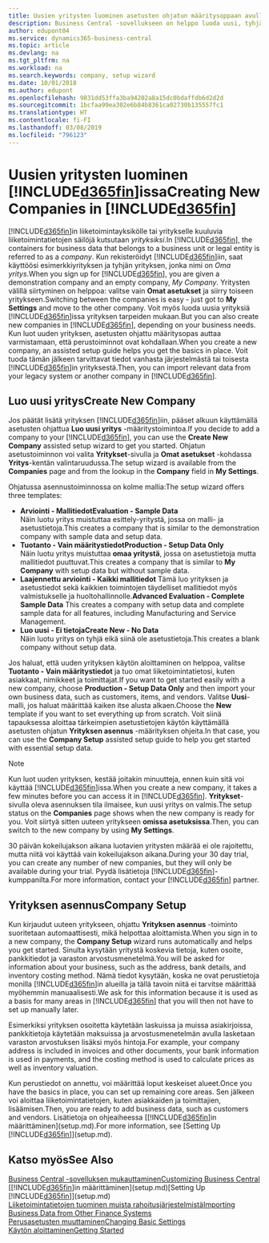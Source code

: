 ```yaml
---
title: Uusien yritysten luominen asetusten ohjatun määritysoppaan avulla | Microsoft Docs
description: Business Central -sovellukseen on helppo luoda uusi, tyhjä yritys. Asetusten ohjattu määritysopas antaa tarkkoja ohjeita, ja voit tuoda aiemmin luomasi liiketoimintatiedot.
author: edupont04
ms.service: dynamics365-business-central
ms.topic: article
ms.devlang: na
ms.tgt_pltfrm: na
ms.workload: na
ms.search.keywords: company, setup wizard
ms.date: 10/01/2018
ms.author: edupont
ms.openlocfilehash: 9831dd53ffa3ba94202a8a15dc0bdaffdb6d2d2d
ms.sourcegitcommit: 1bcfaa99ea302e6b84b8361ca02730b135557fc1
ms.translationtype: HT
ms.contentlocale: fi-FI
ms.lasthandoff: 03/08/2019
ms.locfileid: "796123"
---
```

# <a name="creating-new-companies-in-included365finincludesd365finmdmd"></a><span data-ttu-id="8a805-104">Uusien yritysten luominen [!INCLUDE[d365fin](includes/d365fin_md.md)]issa</span><span class="sxs-lookup"><span data-stu-id="8a805-104">Creating New Companies in [!INCLUDE[d365fin](includes/d365fin_md.md)]</span></span>
<span data-ttu-id="8a805-105">[!INCLUDE[d365fin](includes/d365fin_md.md)]in liiketoimintayksikölle tai yritykselle kuuluvia liiketoimintatietojen säilöjä kutsutaan *yrityksiksi*.</span><span class="sxs-lookup"><span data-stu-id="8a805-105">In [!INCLUDE[d365fin](includes/d365fin_md.md)], the containers for business data that belongs to a business unit or legal entity is referred to as a *company*.</span></span> <span data-ttu-id="8a805-106">Kun rekisteröidyt [!INCLUDE[d365fin](includes/d365fin_md.md)]iin, saat käyttöösi esimerkkiyrityksen ja tyhjän yrityksen, jonka nimi on *Oma yritys*.</span><span class="sxs-lookup"><span data-stu-id="8a805-106">When you sign up for [!INCLUDE[d365fin](includes/d365fin_md.md)], you are given a demonstration company and an empty company, *My Company*.</span></span> <span data-ttu-id="8a805-107">Yritysten välillä siirtyminen on helppoa: valitse vain **Omat asetukset** ja siirry toiseen yritykseen.</span><span class="sxs-lookup"><span data-stu-id="8a805-107">Switching between the companies is easy - just got to **My Settings** and move to the other company.</span></span> <span data-ttu-id="8a805-108">Voit myös luoda uusia yrityksiä [!INCLUDE[d365fin](includes/d365fin_md.md)]issa yrityksen tarpeiden mukaan.</span><span class="sxs-lookup"><span data-stu-id="8a805-108">But you can also create new companies in [!INCLUDE[d365fin](includes/d365fin_md.md)], depending on your business needs.</span></span> <span data-ttu-id="8a805-109">Kun luot uuden yrityksen, asetusten ohjattu määritysopas auttaa varmistamaan, että perustoiminnot ovat kohdallaan.</span><span class="sxs-lookup"><span data-stu-id="8a805-109">When you create a new company, an assisted setup guide helps you get the basics in place.</span></span> <span data-ttu-id="8a805-110">Voit tuoda tämän jälkeen tarvittavat tiedot vanhasta järjestelmästä tai toisesta [!INCLUDE[d365fin](includes/d365fin_md.md)]in yrityksestä.</span><span class="sxs-lookup"><span data-stu-id="8a805-110">Then, you can import relevant data from your legacy system or another company in [!INCLUDE[d365fin](includes/d365fin_md.md)].</span></span>  

## <a name="create-new-company"></a><span data-ttu-id="8a805-111">Luo uusi yritys</span><span class="sxs-lookup"><span data-stu-id="8a805-111">Create New Company</span></span>
<span data-ttu-id="8a805-112">Jos päätät lisätä yrityksen [!INCLUDE[d365fin](includes/d365fin_md.md)]iin, pääset alkuun käyttämällä asetusten ohjattua **Luo uusi yritys** -määritystoimintoa.</span><span class="sxs-lookup"><span data-stu-id="8a805-112">If you decide to add a company to your [!INCLUDE[d365fin](includes/d365fin_md.md)], you can use the **Create New Company** assisted setup wizard to get you started.</span></span> <span data-ttu-id="8a805-113">Ohjatun asetustoiminnon voi valita **Yritykset**-sivulla ja **Omat asetukset** -kohdassa **Yritys**-kentän valintaruudussa.</span><span class="sxs-lookup"><span data-stu-id="8a805-113">The setup wizard is available from the **Companies** page and from the lookup in the **Company** field in **My Settings**.</span></span>  

<span data-ttu-id="8a805-114">Ohjatussa asennustoiminnossa on kolme mallia:</span><span class="sxs-lookup"><span data-stu-id="8a805-114">The setup wizard offers three templates:</span></span>

-   <span data-ttu-id="8a805-115">**Arviointi - Mallitiedot**</span><span class="sxs-lookup"><span data-stu-id="8a805-115">**Evaluation - Sample Data**</span></span>  
    <span data-ttu-id="8a805-116">Näin luotu yritys muistuttaa esittely-yritystä, jossa on malli- ja asetustietoja.</span><span class="sxs-lookup"><span data-stu-id="8a805-116">This creates a company that is similar to the demonstration company with sample data and setup data.</span></span>  
-   <span data-ttu-id="8a805-117">**Tuotanto - Vain määritystiedot**</span><span class="sxs-lookup"><span data-stu-id="8a805-117">**Production - Setup Data Only**</span></span>  
    <span data-ttu-id="8a805-118">Näin luotu yritys muistuttaa **omaa yritystä**, jossa on asetustietoja mutta mallitiedot puuttuvat.</span><span class="sxs-lookup"><span data-stu-id="8a805-118">This creates a company that is similar to **My Company** with setup data but without sample data.</span></span>
-   <span data-ttu-id="8a805-119">**Laajennettu arviointi - Kaikki mallitiedot** Tämä luo yrityksen ja asetustiedot sekä kaikkien toimintojen täydelliset mallitiedot myös valmistukselle ja huoltohallinnolle.</span><span class="sxs-lookup"><span data-stu-id="8a805-119">**Advanced Evaluation - Complete Sample Data** This creates a company with setup data and complete sample data for all features, including Manufacturing and Service Management.</span></span>
-   <span data-ttu-id="8a805-120">**Luo uusi - Ei tietoja**</span><span class="sxs-lookup"><span data-stu-id="8a805-120">**Create New - No Data**</span></span>  
    <span data-ttu-id="8a805-121">Näin luotu yritys on tyhjä eikä siinä ole asetustietoja.</span><span class="sxs-lookup"><span data-stu-id="8a805-121">This creates a blank company without setup data.</span></span>  

<span data-ttu-id="8a805-122">Jos haluat, että uuden yrityksen käytön aloittaminen on helppoa, valitse **Tuotanto - Vain määritystiedot** ja tuo omat liiketoimintatietosi, kuten asiakkaat, nimikkeet ja toimittajat.</span><span class="sxs-lookup"><span data-stu-id="8a805-122">If you want to get started easily with a new company, choose **Production - Setup Data Only** and then import your own business data, such as customers, items, and vendors.</span></span> <span data-ttu-id="8a805-123">Valitse **Uusi**-malli, jos haluat määrittää kaiken itse alusta alkaen.</span><span class="sxs-lookup"><span data-stu-id="8a805-123">Choose the **New** template if you want to set everything up from scratch.</span></span> <span data-ttu-id="8a805-124">Voit siinä tapauksessa aloittaa tärkeimpien asetustietojen käytön käyttämällä asetusten ohjatun **Yrityksen asennus** -määrityksen ohjeita.</span><span class="sxs-lookup"><span data-stu-id="8a805-124">In that case, you can use the **Company Setup** assisted setup guide to help you get started with essential setup data.</span></span>  

> [!NOTE]  
>   <span data-ttu-id="8a805-125">Kun luot uuden yrityksen, kestää joitakin minuutteja, ennen kuin sitä voi käyttää [!INCLUDE[d365fin](includes/d365fin_md.md)]issa.</span><span class="sxs-lookup"><span data-stu-id="8a805-125">When you create a new company, it takes a few minutes before you can access it in [!INCLUDE[d365fin](includes/d365fin_md.md)].</span></span> <span data-ttu-id="8a805-126">**Yritykset**-sivulla oleva asennuksen tila ilmaisee, kun uusi yritys on valmis.</span><span class="sxs-lookup"><span data-stu-id="8a805-126">The setup status on the **Companies** page shows when the new company is ready for you.</span></span> <span data-ttu-id="8a805-127">Voit siirtyä sitten uuteen yritykseen **omissa asetuksissa**.</span><span class="sxs-lookup"><span data-stu-id="8a805-127">Then, you can switch to the new company by using **My Settings**.</span></span>  

<span data-ttu-id="8a805-128">30 päivän kokeilujakson aikana luotavien yritysten määrää ei ole rajoitettu, mutta niitä voi käyttää vain kokeilujakson aikana.</span><span class="sxs-lookup"><span data-stu-id="8a805-128">During your 30 day trial, you can create any number of new companies, but they will only be available during your trial.</span></span> <span data-ttu-id="8a805-129">Pyydä lisätietoja [!INCLUDE[d365fin](includes/d365fin_md.md)]-kumppanilta.</span><span class="sxs-lookup"><span data-stu-id="8a805-129">For more information, contact your [!INCLUDE[d365fin](includes/d365fin_md.md)] partner.</span></span>  

## <a name="company-setup"></a><span data-ttu-id="8a805-130">Yrityksen asennus</span><span class="sxs-lookup"><span data-stu-id="8a805-130">Company Setup</span></span>
<span data-ttu-id="8a805-131">Kun kirjaudut uuteen yritykseen, ohjattu **Yrityksen asennus** -toiminto suoritetaan automaattisesti, mikä helpottaa aloittamista.</span><span class="sxs-lookup"><span data-stu-id="8a805-131">When you sign in to a new company, the **Company Setup** wizard runs automatically and helps you get started.</span></span> <span data-ttu-id="8a805-132">Sinulta kysytään yritystä koskevia tietoja, kuten osoite, pankkitiedot ja varaston arvostusmenetelmä.</span><span class="sxs-lookup"><span data-stu-id="8a805-132">You will be asked for information about your business, such as the address, bank details, and inventory costing method.</span></span> <span data-ttu-id="8a805-133">Nämä tiedot kysytään, koska ne ovat perustietoja monilla [!INCLUDE[d365fin](includes/d365fin_md.md)]in alueilla ja tällä tavoin niitä ei tarvitse määrittää myöhemmin manuaalisesti.</span><span class="sxs-lookup"><span data-stu-id="8a805-133">We ask for this information because it is used as a basis for many areas in [!INCLUDE[d365fin](includes/d365fin_md.md)] that you will then not have to set up manually later.</span></span>  

<span data-ttu-id="8a805-134">Esimerkiksi yrityksen osoitetta käytetään laskuissa ja muissa asiakirjoissa, pankkitietoja käytetään maksuissa ja arvostusmenetelmän avulla lasketaan varaston arvostuksen lisäksi myös hintoja.</span><span class="sxs-lookup"><span data-stu-id="8a805-134">For example, your company address is included in invoices and other documents, your bank information is used in payments, and the costing method is used to calculate prices as well as inventory valuation.</span></span>  

<span data-ttu-id="8a805-135">Kun perustiedot on annettu, voi määrittää loput keskeiset alueet.</span><span class="sxs-lookup"><span data-stu-id="8a805-135">Once you have the basics in place, you can set up remaining core areas.</span></span> <span data-ttu-id="8a805-136">Sen jälkeen voi aloittaa liiketoimintatietojen, kuten asiakkaiden ja toimittajien, lisäämisen.</span><span class="sxs-lookup"><span data-stu-id="8a805-136">Then, you are ready to add business data, such as customers and vendors.</span></span> <span data-ttu-id="8a805-137">Lisätietoja on ohjeaiheessa [[!INCLUDE[d365fin](includes/d365fin_md.md)]in määrittäminen](setup.md).</span><span class="sxs-lookup"><span data-stu-id="8a805-137">For more information, see [Setting Up [!INCLUDE[d365fin](includes/d365fin_md.md)]](setup.md).</span></span>  

## <a name="see-also"></a><span data-ttu-id="8a805-138">Katso myös</span><span class="sxs-lookup"><span data-stu-id="8a805-138">See Also</span></span>
[<span data-ttu-id="8a805-139">Business Central -sovelluksen mukauttaminen</span><span class="sxs-lookup"><span data-stu-id="8a805-139">Customizing Business Central</span></span>](ui-customizing-overview.md)  
<span data-ttu-id="8a805-140">[[!INCLUDE[d365fin](includes/d365fin_md.md)]in määrittäminen](setup.md)</span><span class="sxs-lookup"><span data-stu-id="8a805-140">[Setting Up [!INCLUDE[d365fin](includes/d365fin_md.md)]](setup.md)</span></span>  
[<span data-ttu-id="8a805-141">Liiketoimintatietojen tuominen muista rahoitusjärjestelmistä</span><span class="sxs-lookup"><span data-stu-id="8a805-141">Importing Business Data from Other Finance Systems</span></span>](across-import-data-configuration-packages.md)  
[<span data-ttu-id="8a805-142">Perusasetusten muuttaminen</span><span class="sxs-lookup"><span data-stu-id="8a805-142">Changing Basic Settings</span></span>](ui-change-basic-settings.md)  
[<span data-ttu-id="8a805-143">Käytön aloittaminen</span><span class="sxs-lookup"><span data-stu-id="8a805-143">Getting Started</span></span>](product-get-started.md)  
